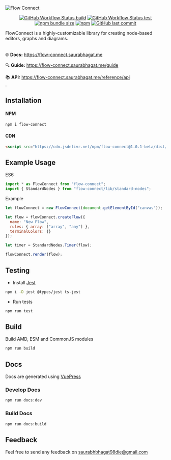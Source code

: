 ![Flow Connect](https://raw.githubusercontent.com/saurabh-prosoft/flow-connect/master/media/flow-connect-index.png)

<p align="center">
<a href="https://github.com/saurabh-prosoft/flow-connect/actions/workflows/build.yml"><img alt="GitHub Workflow Status build" src="https://img.shields.io/github/workflow/status/saurabh-prosoft/flow-connect/build?color=rgb%2880%2C%20128%2C%20230%29&label=Build&logo=data%3Aimage%2Fpng%3Bbase64%2CiVBORw0KGgoAAAANSUhEUgAAABgAAAAYCAYAAADgdz34AAAAAXNSR0IArs4c6QAAAARnQU1BAACxjwv8YQUAAAAJcEhZcwAAA8YAAAPGAYPaPwEAAALHSURBVEhLpZVLaBNRFIaTO0km79Jiq9WFoFLQqisLLtKCj41CwZUaLQhuorVpEQqWgi9su1AUakLTnQ%2FiQi2lWpUK1pWIK7tTfGItaZqmJjUamqSdGc%2FJ3JnmMZlM7Adhzn9yuWfuf8%2B9o9flo7%2F%2BKNZNiMFtNLG7GYOJSaeS31aW0y%2F%2BLEaG%2Bzw7PtBxmiH0KSGwFvuU2epowMkxwZptW22OGu%2F6TQ3v%2B4OhC5AqfClVFAcPjmcOMIxxHEKLmFnlb2LhSs%2Fx2qtUlgUL4E%2FIqhxokScQ2sSMDBeP%2FnRdPLX5nSjVIeg5THaQapmuVtMkxy0fgTApZmQYq70ardIEwQ2FNx3DN6Y5GSjyShD4AJUyjIHdf7rnYZF9ShDsFnja0PPCIr7nXJteT85TKWMwmpyR0Kc6KlUhUrcAFvRcsotOfgdC6f88VjLpwg5UhGCf0xjBlYzB5Ddg8rugDWI6H57nlvbsc0epVIXgIaKxhA0m74an4psjmVTy67P7l5aoVIXgCRV4Lk21JsxW566j7X4fhGVtInj8E4uRy1Rrpqqm%2Fmx%2FcLZskawNr0dvvW1p7RBMrLUZpKbNQ8wWR5PrkKfuV%2BTHxNzMx6LDiuRdFdfuTe%2FFQ4R9jq2IOdxQ9BxtyQ5SIBELB3rbNnZAyIuZVRTvIjxE2OfYitgtuKHoOdpChxQBRYagiBfCvCKKBUpA0HMo0k51EYn4XOBxwOudejPC0VRFBRAyEJz1O9VWAkV6T9bLdpXs9RIIuKHbdjbXsrDBNJcHfE%2BaXIfPrJscvTkBUqh0BRK4Eh%2BsRM2uoZHhrs7%2FLYCQgQdhv7N6Q0m7fsfCg5ValIsQm58Gu1rALruiXXCvNa5lBRK4ktuwknNUZ4Hzk5oPfTmm%2BdSqwEPXdKLnVNPJP7v7PNufrsWiXIR4dObllkZXFdqyEP5%2BAu44%2BJ7rdP8A6%2B0F%2F5Il90QAAAAASUVORK5CYII%3D&style=flat-square"></a>
<a href="https://github.com/saurabh-prosoft/flow-connect/actions/workflows/test.yml"><img alt="GitHub Workflow Status test" src="https://img.shields.io/github/workflow/status/saurabh-prosoft/flow-connect/test?color=%23ebe45b&label=Test&logo=data%3Aimage%2Fpng%3Bbase64%2CiVBORw0KGgoAAAANSUhEUgAAABgAAAAYCAYAAADgdz34AAAAAXNSR0IArs4c6QAAAARnQU1BAACxjwv8YQUAAAAJcEhZcwAAA7EAAAOxAfWD7UkAAAKbSURBVEhLY2TAA25eCmkUEmKvg3IxwO%2Ff%2F769%2F%2FBTUdtw3SuoEAZggtJYwZ%2B%2F%2F%2F9BmVgBExMjw8OHX%2F5DuVgBM5TGCkRFOI5ycrEwiotx2v%2F48beXhYXJGyg8A4gLQPLfvv0RNrPZ9B7ExgXw%2BqCx9fyfX7%2F%2B%2FgCx%2F%2F%2F%2F%2F1NUZukHIPMjiA8CihqrPkOZOAFeC6gBRoIFeNMIYUDQAnU1fgcQ%2FevXP1AEMzx99u33v3%2F%2Fv4PYwHxiBaLxAbwWHN3vY83NzeoMTEkf1214MB8kZmC2%2FisweU4Hsbm4WNqAFN7Mis8CRhlp7hpGRgamN29%2BTi%2BrPv0GKs5w%2FuK7jp8%2F%2F75lZ2e227%2FLyw0qjBXgtODSmUALTk4Wd2DQfNm%2B60kfVBgMgsL3vP746Xcf0HJGDTX%2Brj3bPVmgUhgApwX8fGy1IAOAZc3MiprTr6HCcPD8%2BbeJwLh4BczdeiLC7KFQYQyA1YJLpwPNgOHrCTTgx81bH0HhzYaOXby2%2F756%2FUMzkM3Az8%2FeeHivNzuIjQ6wRtDTe5Fb2diYvIDMf3%2F%2F%2Fv8KEcUEwOKDCegDbhD746dfuSpaq6eAJZAARmEHTHpmwJTTAQoeIJcRWGKy48Eg34ABMxOjobw876ztO5%2F8ggqBAUYQ8fGxgsIeX%2BrCClhZmSSdHaXyoVw4QDFo%2BSJHPaCXQUFDFgBGdsmhPd5iUC4YoFigrydUBaRIdj0MAIOMX1iIvQzKBQO4YUDXawkJsodAuWQDAUH2rKvngxWhXIQFNlbiLczMjHhrOGIAGysTJwcHM7weh1nABMz2TlA2xQBogS%2BQAmcBmAXA9P7vKZRNOfjPAMr54IIeHkR3730O%2B%2FT59wFgxvoLFSIZgPR%2B%2F%2F732PkLbyMgIgwMAInr01kqeGszAAAAAElFTkSuQmCC&style=flat-square"></a>
<a href="https://bundlephobia.com/package/flow-connect"><img alt="npm bundle size" src="https://img.shields.io/bundlephobia/min/flow-connect?color=e88300&label=Minified%20Size&logo=data%3Aimage%2Fpng%3Bbase64%2CiVBORw0KGgoAAAANSUhEUgAAABgAAAAYCAYAAADgdz34AAAAAXNSR0IArs4c6QAAAARnQU1BAACxjwv8YQUAAAAJcEhZcwAAA60AAAOtAWfgcvQAAAM5SURBVEhLrZZZSFRRHMa%2FWRx1phzXkNSISsyIfAiSIKKFKKmEyCgipF6KoO2hwhZSSAvnzZIeNCuQAn3IkgqiIizbbXloMcU2xtSh0nGZfek7d44XLXUs%2FcHlnPM%2FZ%2Ba7%2F%2B3MaECu5CMtNRbb46KxJFKPl%2B123FxejifcCoj9iaAIDHJ7N2bOTkBhdAS2efx42%2BOE5csv1G6ogl8eMfDx8gkqq3EwTGCQhr1YPDsRVXotMl1ePPAFcM%2BgR75Og2mBIBwDHtz90IWzFH4mPzIqOjkO49JzWN0%2BnM9KQYzJgDyGbYVOi3itBpEcTdxrdvrQWP0CHfIjozKiB0PQvivAximROE%2BRGGH4OYAWil52eOGmN22PPqFxVy06ldMjMKbA%2ByPYx7AkdfbhxqwEXIvQIVluqVDE4%2FDg6udf2L%2FqHGzSrKKV44gwydOZ8O0z4lD20YbNIjRyS4VhM3j9yEo04WjhGpikWWVMgZI7sHgDCFAkOz0JNd%2B6UezyoVVuq5ijkR6lR9raeX97GC4H6DyJbg6xYh4MwsceKY43YpvRgDnCNhR60sVQrVx6Bu%2BkaWwPBE4vPskpNBroU8w40e1EE0tXCKv0ufHSasdxvsQaLtUXDyvABNbxae53w8ov%2FU4RLUW20NbOBPvkMUyNxMJUMywUEm%2BvNmJYgbafKGcVHWYekt%2B0o0iaEROF%2BcyHWy4VWGVxC6bj6v09WCRN4QVyK9FT8xq3ux34sLMGt6RZwRgxvGr8QfjplXtOIipL14eaOKyAoKwBnmYb8r%2FbQ3XOcu1VNv6APaPrcaCu14Xq1XORLWzjEhDkXcQbDl7moqm5C%2BUh698kx2AHvZh5qF45P36BQewubGVlVdALu92Ju9KswlL9ykJozclEhliH7YPReHUQW9h433gh1rMAEqRZgSK30oqQy6n%2FvwUG%2BXgMBeYonKZXdl4bGnkpBpmzJcvO4vE%2Fh%2BhPMkpQautDAa8KY0cvLkizht2eIyYTFiDBBRaUvrJi048BPGV47MLIapomxskQUFhbgevrKlDHUCmXYZwxVNKTJiDxsNm%2BiAnvq4dinGwB8E%2FCKd5Z%2FS228L%2FX%2Fw3vogOhGfAbGlQngDQ0apcAAAAASUVORK5CYII%3D&style=flat-square"></a>
<a href="https://www.npmjs.com/package/flow-connect"><img alt="npm" src="https://img.shields.io/npm/v/flow-connect?color=brightgreen&label=NPM&logo=data%3Aimage%2Fpng%3Bbase64%2CiVBORw0KGgoAAAANSUhEUgAAABgAAAAYCAYAAADgdz34AAAAAXNSR0IArs4c6QAAAARnQU1BAACxjwv8YQUAAAAJcEhZcwAABpAAAAaQAeEfw3UAAADISURBVEhLY2QAAp1nfJr%2FGRg6gExnIOYGiVEAvgLxXiAuuyr16SajNtBwIOc4EPMDMTXBeyC2ZAISIJdT23AQEATiDpAPvgAZlAYLLvAF5ANaGQ4CPCALaApGLSAIaG4BKJkCMzHJAJQxn0CYcCADxJYQJgKQa0EYsBhYDWWDAdCcUCC1CsJDgNFIJghGLSAIhocFoDqUVgBc4YAqaFqBvSALyoAYVEFTGwDN%2FF%2FOBGpaADkWQLwBiEH1M6UAZMZGILa8KvX5JgDWcitjIQx38wAAAABJRU5ErkJggg%3D%3D&style=flat-square"></a>
<a href="https://github.com/saurabh-prosoft/flow-connect/commits/master"><img alt="GitHub last commit" src="https://img.shields.io/github/last-commit/saurabh-prosoft/flow-connect?color=lightgrey&label=Last%20Commit&logo=data%3Aimage%2Fpng%3Bbase64%2CiVBORw0KGgoAAAANSUhEUgAAABgAAAAYCAYAAADgdz34AAAAAXNSR0IArs4c6QAAAARnQU1BAACxjwv8YQUAAAAJcEhZcwAADsMAAA7DAcdvqGQAAAI9SURBVEhLzZZNSFRRGIbHBDHdiQm5CcNIMEOcEWwRkm3E1lI7FQOX0tptIIhgIIKKrlo0tHBThEGFOwVnXGggRi50oag7kYJ%2BHJ%2F3nDuXM%2BM91xFc%2BMLDd36%2F852f%2B82UJWKUyWSaMc%2BhE5qgBqRD%2BA5fIZ1KpXbVGKXIBXAsZ%2BPQA7FBoH%2BQhpH8Qsyvw3yCv%2Bcm0zmImYSbpqF0HcMQfAPt7AEURofzEcxrW4tULrC%2BXal%2FH%2BpNDd0IrJz3Y6Kcr4EiuweVAY3wElbBlRYOnUsmEpw3YDagWvVAv2AY5jnbfOQFymazZblcboCijrTKNBYpv4NRcJ3%2Fhm4cz%2FmcS8lkUn0fwP%2BKiP4OdhvKTYvVEI5ng7JXzL2F0YW2mIYIaQcvwHW%2BBXO2eKEWwetc0gJ6Tv8dJoj%2BFFuK%2FoA7t5gVHZEuOnxNOFdHyWK%2Bu%2FsCXdbX9VT%2BO7iybbq%2BNFd3sEy53TZFapWBj4JyrPClL37K1ozGdLkdoFV9VMCF4quWr1fgzl0PX49HSh%2FdthgvUoZy031bM1J2%2FRi3wA94yvEc2apfHM1jzBtbCzXD3JO4BZRCepnsHaNkR78i1xft%2Fn4cgPKbyUXeZBZIxzQNX2AHNF6LPwFdahu40qt7RvSfVSleYA9uQ9wPiuTrV4pRogxzmbt9RdoKfXCihgjJsc%2B5LrXXdS5pgRXIgrlQeEv5IbyHUpKexmhsC3MXTIsjXzRGHN9djNJ5F%2BgvTC1IelmbsATvcPxTjeeVSJwBR3%2BzVV1X6owAAAAASUVORK5CYII%3D&style=flat-square"></a>
</p>

FlowConnect is a highly-customizable library for creating node-based editors, graphs and diagrams.
\
\
\
:globe_with_meridians: **Docs:** https://flow-connect.saurabhagat.me

:mag: **Guide:** https://flow-connect.saurabhagat.me/guide

:books: **API:** https://flow-connect.saurabhagat.me/reference/api
\
\.

## Installation

#### NPM

```bash
npm i flow-connect
```

#### CDN

```html
<script src="https://cdn.jsdelivr.net/npm/flow-connect@1.0.1-beta/dist/flow-connect.js"></script>
```

## Example Usage

ES6

```js
import * as FlowConnect from "flow-connect";
import { StandardNodes } from "flow-connect/lib/standard-nodes";
```

Example

```js
let flowConnect = new FlowConnect(document.getElementById("canvas"));

let flow = flowConnect.createFlow({
  name: "New Flow",
  rules: { array: ["array", "any"] },
  terminalColors: {}
});

let timer = StandardNodes.Timer(flow);

flowConnect.render(flow);
```

## Testing

- Install [Jest](https://jestjs.io/docs/getting-started)

```bash
npm i -D jest @types/jest ts-jest
```

- Run tests

```bash
npm run test
```

## Build

Build AMD, ESM and CommonJS modules

```bash
npm run build
```

## Docs

Docs are generated using [VuePress](https://v2.vuepress.vuejs.org/)

### Develop Docs

```bash
npm run docs:dev
```

### Build Docs

```bash
npm run docs:build
```

## Feedback

Feel free to send any feedback on <saurabhbhagat98die@gmail.com>
